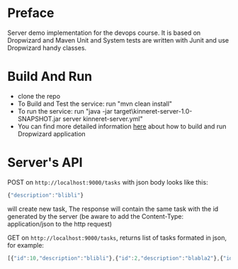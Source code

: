 # Preface

Server demo implementation for the devops course.
It is based on Dropwizard and Maven
Unit and System tests are written with Junit and use Dropwizard handy classes.

# Build And Run
* clone the repo
* To Build and Test the service: run "mvn clean install"
* To run the service: run "java -jar target\kinneret-server-1.0-SNAPSHOT.jar server kinneret-server.yml"
* You can find more detailed information [here](https://dropwizard.github.io/dropwizard/0.6.2/getting-started.html#building-fat-jars) about how to build and run Dropwizard application

# Server's API

POST on ```http://localhost:9000/tasks``` with json body looks like this:
```javascript
{"description":"blibli"}
```
will create new task, The response will contain the same task with the id generated by the server
(be aware to add the Content-Type: application/json to the http request)


GET on ```http://localhost:9000/tasks```, returns list of tasks formated in json, for example:
```javascript
[{"id":10,"description":"blibli"},{"id":2,"description":"blabla2"},{"id":4,"description":"blabla2"},{"id":5,"description":"blabladrggdfdfgdf"},{"id":6,"description":"kuku"},{"id":7,"description":"blabladfdfd"},{"id":8,"description":"kuku"},{"id":9,"description":"blabla2"}]
```
